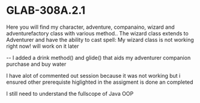 # GLAB-308A.2.1

Here you will find my character, adventure, companaino, wizard and adventurefactory class with various method.. 
The wizard class extends to Adventurer and have the ability to cast spell: My wizard class is not working right now! will work on it later

-- I added a drink method() and glide() that aids my adventurer companion purchase and buy water 

I have alot of commented out session because it was not working but i ensured other prerequiste higlighted in the assigment is done an completed

I still need to understand the fullscope of Java OOP 


